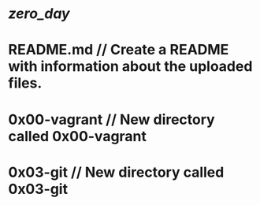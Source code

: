# ***zero_day***

# **README.md** // Create a README with information about the uploaded files.

# **0x00-vagrant** // New directory called 0x00-vagrant

# **0x03-git** // New directory called 0x03-git